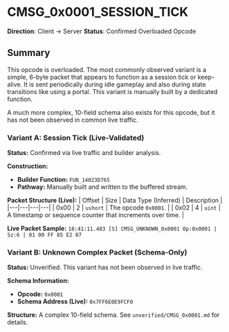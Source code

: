 # CMSG_0x0001_SESSION_TICK

**Direction**: Client -> Server
**Status**: Confirmed Overloaded Opcode

## Summary

This opcode is overloaded. The most commonly observed variant is a simple, 6-byte packet that appears to function as a session tick or keep-alive. It is sent periodically during idle gameplay and also during state transitions like using a portal. This variant is manually built by a dedicated function.

A much more complex, 10-field schema also exists for this opcode, but it has not been observed in common live traffic.

### Variant A: Session Tick (Live-Validated)

**Status:** Confirmed via live traffic and builder analysis.

**Construction:**
- **Builder Function:** `FUN_14023D765`
- **Pathway:** Manually built and written to the buffered stream.

**Packet Structure (Live):**
| Offset | Size | Data Type (Inferred) | Description |
|---|---|---|---|
| 0x00 | 2 | `ushort` | The opcode `0x0001`. |
| 0x02 | 4 | `uint` | A timestamp or sequence counter that increments over time. |

**Live Packet Sample:**
`18:41:11.483 [S] CMSG_UNKNOWN_0x0001 Op:0x0001 | Sz:6 | 01 00 FF 85 E2 07`

### Variant B: Unknown Complex Packet (Schema-Only)

**Status:** Unverified. This variant has not been observed in live traffic.

**Schema Information:**
- **Opcode:** `0x0001`
- **Schema Address (Live):** `0x7FF6E0E9FCF0`

**Structure:** A complex 10-field schema. See `unverified/CMSG_0x0001.md` for details.
